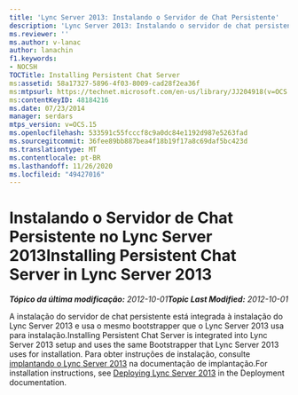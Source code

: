 ```yaml
---
title: 'Lync Server 2013: Instalando o Servidor de Chat Persistente'
description: 'Lync Server 2013: Instalando o servidor de chat persistente.'
ms.reviewer: ''
ms.author: v-lanac
author: lanachin
f1.keywords:
- NOCSH
TOCTitle: Installing Persistent Chat Server
ms:assetid: 58a17327-5896-4f03-8009-cad28f2ea36f
ms:mtpsurl: https://technet.microsoft.com/en-us/library/JJ204918(v=OCS.15)
ms:contentKeyID: 48184216
ms.date: 07/23/2014
manager: serdars
mtps_version: v=OCS.15
ms.openlocfilehash: 533591c55fcccf8c9a0dc84e1192d987e5263fad
ms.sourcegitcommit: 36fee89bb887bea4f18b19f17a8c69daf5bc423d
ms.translationtype: MT
ms.contentlocale: pt-BR
ms.lasthandoff: 11/26/2020
ms.locfileid: "49427016"
---
```

# <a name="installing-persistent-chat-server-in-lync-server-2013"></a><span data-ttu-id="80907-103">Instalando o Servidor de Chat Persistente no Lync Server 2013</span><span class="sxs-lookup"><span data-stu-id="80907-103">Installing Persistent Chat Server in Lync Server 2013</span></span>

<div data-xmlns="http://www.w3.org/1999/xhtml">

<div class="topic" data-xmlns="http://www.w3.org/1999/xhtml" data-msxsl="urn:schemas-microsoft-com:xslt" data-cs="https://msdn.microsoft.com/">

<div data-asp="https://msdn2.microsoft.com/asp">



</div>

<div id="mainSection">

<div id="mainBody"><span data-ttu-id="80907-104">

<span> </span></span><span class="sxs-lookup"><span data-stu-id="80907-104">

<span> </span></span></span>

<span data-ttu-id="80907-105">_**Tópico da última modificação:** 2012-10-01_</span><span class="sxs-lookup"><span data-stu-id="80907-105">_**Topic Last Modified:** 2012-10-01_</span></span>

<span data-ttu-id="80907-106">A instalação do servidor de chat persistente está integrada à instalação do Lync Server 2013 e usa o mesmo bootstrapper que o Lync Server 2013 usa para instalação.</span><span class="sxs-lookup"><span data-stu-id="80907-106">Installing Persistent Chat Server is integrated into Lync Server 2013 setup and uses the same Bootstrapper that Lync Server 2013 uses for installation.</span></span> <span data-ttu-id="80907-107">Para obter instruções de instalação, consulte [implantando o Lync Server 2013](lync-server-2013-deploying-lync-server.md) na documentação de implantação.</span><span class="sxs-lookup"><span data-stu-id="80907-107">For installation instructions, see [Deploying Lync Server 2013](lync-server-2013-deploying-lync-server.md) in the Deployment documentation.</span></span>

<span data-ttu-id="80907-108"></div>

<span> </span>

</div>

</div>

</span><span class="sxs-lookup"><span data-stu-id="80907-108"></div>

<span> </span>

</div>

</div>

</span></span></div>

